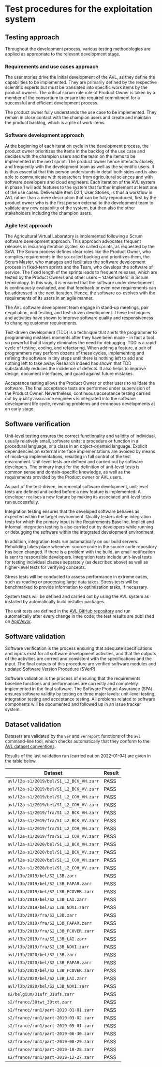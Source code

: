 # Test procedures for the exploitation system

## Testing approach

Throughout the development process, various testing methodologies are applied as
appropriate to the relevant development stage.

### Requirements and use cases approach

The user stories drive the initial development of the AVL, as they define the
capabilities to be implemented. They are primarily defined by the respective
scientific experts but must be translated into specific work items by the
product owners. The critical scrum role role of Product Owner is taken by a
member of the consortium to ensure the required commitment for a successful and
efficient development process.

The product owner fully understands the use case to be implemented. They remain
in close contact with the champion users and create and maintain the product
backlog, which is a pile of work items.

### Software development approach

At the beginning of each iteration cycle in the development process, the product
owner prioritizes the items in the backlog of the use case and decides with the
champion users and the team on the items to be implemented in the next sprint.
The product owner hence interacts closely and frequently with the development
team as well as the scientific users. It is thus essential that this person
understands in detail both sides and is also able to communicate with
researchers from agricultural sciences and with software developers and cloud
engineers. Each iteration of the AVL system in phase 1 will add features to the
system that further implement at least one of the use cases. Deliverable item
D2.1, User Stories, is thus a workflow in AVL rather than a mere description
that can be fully reproduced, first by the product owner who is the first person
external to the development team to validate any new capability of the system,
but then also the other stakeholders including the champion users.

### Agile test approach

The Agricultural Virtual Laboratory is implemented following a Scrum software
development approach. This approach advocates frequent releases in recurring
iteration cycles, so called sprints, as requested by the SoW. The Scrum process
defines clear roles like the Product Owner, who compiles requirements in the
so-called backlog and prioritizes them, the Scrum Master, who manages and
facilitates the software development process in fixed-term sprints and the Team,
who develops the software of service. The fixed length of the sprints leads to
frequent releases, which are tested by the Product Owners and other users –
‘stakeholders’ in Scrum terminology. In this way, it is ensured that the
software under development is continuously evaluated, and that feedback or even
new requirements can be addressed in the next iteration. Hence, the software
co-evolves with the requirements of its users in an agile manner.

The AVL software development team engage in stand-up meetings, pair negotiation,
unit testing, and test-driven development. These techniques and activities have
shown to improve software quality and responsiveness to changing customer
requirements.

Test-driven development (TDD) is a technique that alerts the programmer to
programming mistakes moments after they have been made – in fact a tool so
powerful that it largely eliminates the need for debugging. TDD is a rapid cycle
of testing, coding, and refactoring. When adding a feature, a pair of
programmers may perform dozens of these cycles, implementing and refining the
software in tiny steps until there is nothing left to add and nothing left to
take away. Research indeed has shown that TDD substantially reduces the
incidence of defects. It also helps to improve design, document interfaces, and
guard against future mistakes.

Acceptance testing allows the Product Owner or other users to validate the
software. The final acceptance tests are performed under supervision of the
Product Owner. Nevertheless, continuous acceptance testing carried out by
quality assurance engineers is integrated into the software development life
cycle, revealing problems and erroneous developments at an early stage.

## Software verification

Unit-level testing ensures the correct functionality and validity of individual,
usually relatively small, software units: a procedure or function in a
procedural language, or a class in an object-oriented language. Explicit
dependencies on external interface implementations are avoided by means of
mock-up implementations, resulting in full control of the test environment.
Unit-level tests are defined and carried out by software developers. The primary
input for the definition of unit-level tests is common sense and domain-specific
knowledge, as well as the requirements provided by the Product owner or AVL
users.

As part of the test-driven, incremental software development,
unit-level tests are defined and coded before a new feature is implemented.
A developer realises a new feature by making its associated unit-level tests run
successfully.

Integration testing ensures that the developed software behaves as expected
within the target environment. Quality testers define integration tests for
which the primary input is the Requirements Baseline. Implicit and informal
integration testing is also carried out by developers while running or debugging
the software within the integrated development environment.

In addition, integration tests run automatically on our build servers.
Rebuilding takes place whenever source code in the source code repository has
been changed. If there is a problem with the build, an email notification is
sent to responsible developers. Integration tests include unit-level tests for
testing individual classes separately (as described above) as well as
higher-level tests for verifying concepts.

Stress tests will be conducted to assess performance in extreme cases, such as
reading or processing large data takes. Stress tests will be benchmarked to
provide information to optimization tasks, if necessary.

System tests will be defined and carried out by using the AVL system as
installed by automatically build installer packages.

The unit tests are defined in the
[AVL GitHub repository](https://github.com/agriculture-vlab/agriculture-vlab/tree/main/avl/tests)
and run automatically after every change in the code; the test results are
published on
[AppVeyor](https://ci.appveyor.com/project/bcdev/agriculture-vlab/branch/main).

## Software validation

Software verification is the process ensuring that adequate specifications and
inputs exist for all software development activities, and that the outputs of
the activities are correct and consistent with the specifications and the input.
The final outputs of this procedure are verified software modules and updated
Software Version Procedure (SVerP).

Software validation is the process of ensuring that the requirements baseline
functions and performances are correctly and completely implemented in the final
software. The Software Product Assurance (SPA) ensures software validity by
testing on three major levels: unit-level testing, integration testing and
acceptance testing. All problems related to software components will be
documented and followed up in an issue tracker system.

## Dataset validation

Datasets are validated by the `ver` and `verreport` functions of the `avl`
command-line tool, which checks automatically that they conform to the
[AVL dataset conventions](../../datasets/conventions.md).

Results of the last validation run (carried out on 2022-01-04) are given
in the table below.

| Dataset | Result |
|----|----|
| `avl/l2a-s1/2019/bel/S1_L2_BCK_VH.zarr` | PASS |
| `avl/l2a-s1/2019/bel/S1_L2_BCK_VV.zarr` | PASS |
| `avl/l2a-s1/2019/bel/S1_L2_COH_VH.zarr` | PASS |
| `avl/l2a-s1/2019/bel/S1_L2_COH_VV.zarr` | PASS |
| `avl/l2a-s1/2019/fra/S1_L2_BCK_VH.zarr` | PASS |
| `avl/l2a-s1/2019/fra/S1_L2_BCK_VV.zarr` | PASS |
| `avl/l2a-s1/2019/fra/S1_L2_COH_VH.zarr` | PASS |
| `avl/l2a-s1/2019/fra/S1_L2_COH_VV.zarr` | PASS |
| `avl/l2a-s1/2020/bel/S1_L2_BCK_VH.zarr` | PASS |
| `avl/l2a-s1/2020/bel/S1_L2_BCK_VV.zarr` | PASS |
| `avl/l2a-s1/2020/bel/S1_L2_COH_VH.zarr` | PASS |
| `avl/l2a-s1/2020/bel/S1_L2_COH_VV.zarr` | PASS |
| `avl/l3b/2019/bel/S2_L3B.zarr` | PASS |
| `avl/l3b/2019/bel/S2_L3B_FAPAR.zarr` | PASS |
| `avl/l3b/2019/bel/S2_L3B_FCOVER.zarr` | PASS |
| `avl/l3b/2019/bel/S2_L3B_LAI.zarr` | PASS |
| `avl/l3b/2019/bel/S2_L3B_NDVI.zarr` | PASS |
| `avl/l3b/2019/fra/S2_L3B.zarr` | PASS |
| `avl/l3b/2019/fra/S2_L3B_FAPAR.zarr` | PASS |
| `avl/l3b/2019/fra/S2_L3B_FCOVER.zarr` | PASS |
| `avl/l3b/2019/fra/S2_L3B_LAI.zarr` | PASS |
| `avl/l3b/2019/fra/S2_L3B_NDVI.zarr` | PASS |
| `avl/l3b/2020/bel/S2_L3B.zarr` | PASS |
| `avl/l3b/2020/bel/S2_L3B_FAPAR.zarr` | PASS |
| `avl/l3b/2020/bel/S2_L3B_FCOVER.zarr` | PASS |
| `avl/l3b/2020/bel/S2_L3B_LAI.zarr` | PASS |
| `avl/l3b/2020/bel/S2_L3B_NDVI.zarr` | PASS |
| `s2/belgium/31ufr_31ufs.zarr` | PASS |
| `s2/france/30twt_30txt.zarr` | PASS |
| `s2/france/run1/part-2019-01-01.zarr` | PASS |
| `s2/france/run1/part-2019-03-02.zarr` | PASS |
| `s2/france/run1/part-2019-05-01.zarr` | PASS |
| `s2/france/run1/part-2019-06-30.zarr` | PASS |
| `s2/france/run1/part-2019-08-29.zarr` | PASS |
| `s2/france/run1/part-2019-10-28.zarr` | PASS |
| `s2/france/run1/part-2019-12-27.zarr` | PASS |
